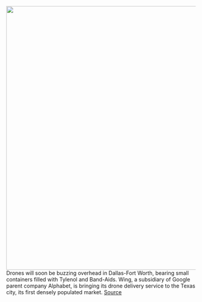 <img src='https://cdn.vox-cdn.com/thumbor/Dm-OCshR5UsG0pX3brSFeClsRTI=/0x0:6720x4480/1200x800/filters:focal(2823x1703:3897x2777)/cdn.vox-cdn.com/uploads/chorus_image/image/70020384/Walgreens_Wing_07.0.jpeg' width='700px' /><br/>
Drones will soon be buzzing overhead in Dallas-Fort Worth, bearing small containers filled with Tylenol and Band-Aids. Wing, a subsidiary of Google parent company Alphabet, is bringing its drone delivery service to the Texas city, its first densely populated market.
<a href='https://www.theverge.com/2021/10/20/22736278/alphabet-wing-drone-delivery-dallas-walgreens'> Source <a/>
